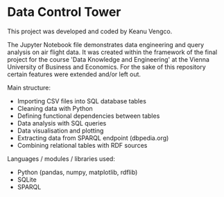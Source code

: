 # Data Control Tower

This project was developed and coded by Keanu Vengco.

The Jupyter Notebook file demonstrates data engineering and query analysis on air flight data.
It was created within the framework of the final project for the course 'Data Knowledge and Engineering' at the Vienna University of Business and Economics.
For the sake of this repository certain features were extended and/or left out.

Main structure:
- Importing CSV files into SQL database tables
- Cleaning data with Python
- Defining functional dependencies between tables
- Data analysis with SQL queries
- Data visualisation and plotting
- Extracting  data from SPARQL endpoint (dbpedia.org)
- Combining relational tables with RDF sources

Languages / modules / libraries used:
- Python (pandas, numpy, matplotlib, rdflib)
- SQLite
- SPARQL
